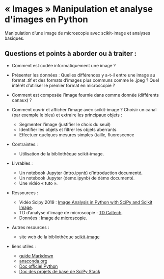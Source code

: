 # « Images » Manipulation et analyse d'images en Python

Manipulation d’une image de microscopie avec scikit-image et analyses basiques.
  
## Questions et points à aborder ou à traiter :  

- Comment est codée informatiquement une image ?  
- Présenter les données : Quelles différences y a-t-il entre une image au format .tif et des formats d’images plus communs comme le .jpeg ? Quel intérêt d’utiliser le premier format en microscopie ?  
- Comment est composée l’image fournie dans comme donnée (différents canaux) ?  
- Comment ouvrir et afficher l’image avec scikit-image ?
Choisir un canal (par exemple le bleu) et extraire les principaux objets :  
    - Segmenter l’image (justifier le choix du seuil)
    - Identifier les objets et filtrer les objets aberrants  
    - Effectuer quelques mesures simples (taille, fluorescence  
    
- Contraintes : 
    - Utilisation de la bibliothèque scikit-image.  
    
- Livrables :   
    - Un notebook Jupyter (intro.ipynb) d’introduction documenté.
    - Un notebook Jupyter (demo.ipynb) de démo documenté.  
    - Une vidéo « tuto ».
- Ressources :
    - Vidéo Scipy 2019 : [Image Analysis in Python with SciPy and Scikit Image](https://www.youtube.com/watch?v=d1CIV9irQAY).
    - TD d’analyse d’image de microscopie : [TD Caltech](https://bi1.caltech.edu/code/t04_quantitative_image_processing.html).
    - Données : [Image de microscopie](https://www.google.com/url?q=https://imagej.nih.gov/ij/images/FluorescentCells.zip&sa=D&source=editors&ust=1633783812782000&usg=AOvVaw1gjAX3HNO-8Gs2sHoEkJc6).
- Autres resources :
    - site web de la bibliothèque [scikit-image](https://scikit-image.org)

- liens utiles :
    - [guide Markdown](https://medium.com/analytics-vidhya/the-ultimate-markdown-guide-for-jupyter-notebook-d5e5abf728fd)
    - [anaconda.org](https://anaconda.org/)
    - [Doc officiel Python](https://docs.python.org/3/)
    - [Doc des projets de base de SciPy Stack](https://www.scipy.org/docs.html)